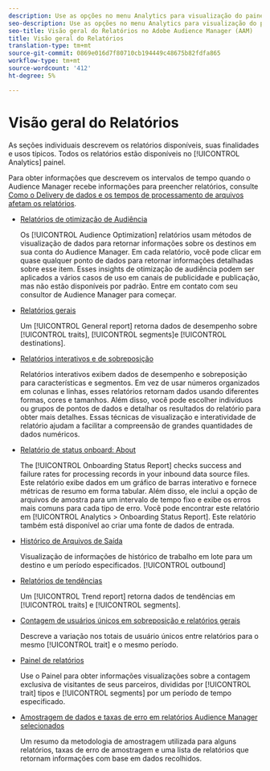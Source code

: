 ```yaml
---
description: Use as opções no menu Analytics para visualização do painel e vários relatórios.
seo-description: Use as opções no menu Analytics para visualização do painel e vários relatórios no Adobe Audience Manager (AAM).
seo-title: Visão geral do Relatórios no Adobe Audience Manager (AAM)
title: Visão geral do Relatórios
translation-type: tm+mt
source-git-commit: 0869e016d7f80710cb194449c48675b82fdfa865
workflow-type: tm+mt
source-wordcount: '412'
ht-degree: 5%

---
```



# Visão geral do Relatórios

As seções individuais descrevem os relatórios disponíveis, suas finalidades e usos típicos. Todos os relatórios estão disponíveis no [!UICONTROL Analytics] painel.

Para obter informações que descrevem os intervalos de tempo quando o Audience Manager recebe informações para preencher relatórios, consulte [Como o Delivery de dados e os tempos de processamento de arquivos afetam os relatórios](/help/using/reference/reporting-file-transfer-timeframe.md).

* [Relatórios de otimização de Audiência](/help/using/reporting/audience-optimization-reports/audience-optimization-reports.md)

   Os [!UICONTROL Audience Optimization] relatórios usam métodos de visualização de dados para retornar informações sobre os destinos em sua conta do Audience Manager. Em cada relatório, você pode clicar em quase qualquer ponto de dados para retornar informações detalhadas sobre esse item. Esses insights de otimização de audiência podem ser aplicados a vários casos de uso em canais de publicidade e publicação, mas não estão disponíveis por padrão. Entre em contato com seu consultor de Audience Manager para começar.

* [Relatórios gerais](/help/using/reporting/general-reports.md)

   Um [!UICONTROL General report] retorna dados de desempenho sobre [!UICONTROL traits], [!UICONTROL segments]e [!UICONTROL destinations].

* [Relatórios interativos e de sobreposição](/help/using/reporting/dynamic-reports/dynamic-reports.md)

   Relatórios interativos exibem dados de desempenho e sobreposição para características e segmentos. Em vez de usar números organizados em colunas e linhas, esses relatórios retornam dados usando diferentes formas, cores e tamanhos. Além disso, você pode escolher indivíduos ou grupos de pontos de dados e detalhar os resultados do relatório para obter mais detalhes. Essas técnicas de visualização e interatividade de relatório ajudam a facilitar a compreensão de grandes quantidades de dados numéricos.

* [Relatório de status onboard: About](/help/using/reporting/onboarding-status-report.md)

   The [!UICONTROL Onboarding Status Report] checks success and failure rates for processing records in your inbound data source files. Este relatório exibe dados em um gráfico de barras interativo e fornece métricas de resumo em forma tabular. Além disso, ele inclui a opção de arquivos de amostra para um intervalo de tempo fixo e exibe os erros mais comuns para cada tipo de erro. Você pode encontrar este relatório em [!UICONTROL Analytics > Onboarding Status Report]. Este relatório também está disponível ao criar uma fonte de dados de entrada.

* [Histórico de Arquivos de Saída](/help/using/reporting/outbound-history-report.md)

   Visualização de informações de histórico de trabalho em lote para um destino e um período especificados. [!UICONTROL outbound]

* [Relatórios de tendências](/help/using/reporting/trend-reports.md)

   Um [!UICONTROL Trend report] retorna dados de tendências em [!UICONTROL traits] e [!UICONTROL segments].

* [Contagem de usuários únicos em sobreposição e relatórios gerais](/help/using/reporting/unique-user-counts.md)

   Descreve a variação nos totais de usuário únicos entre relatórios para o mesmo [!UICONTROL trait] e o mesmo período.

* [Painel de relatórios](/help/using/reporting/trend-reports.md)

   Use o Painel para obter informações visualizações sobre a contagem exclusiva de visitantes de seus parceiros, divididas por [!UICONTROL trait] tipos e [!UICONTROL segments] por um período de tempo especificado.

* [Amostragem de dados e taxas de erro em relatórios Audience Manager selecionados](/help/using/reporting/report-sampling.md)

   Um resumo da metodologia de amostragem utilizada para alguns relatórios, taxas de erro de amostragem e uma lista de relatórios que retornam informações com base em dados recolhidos.

